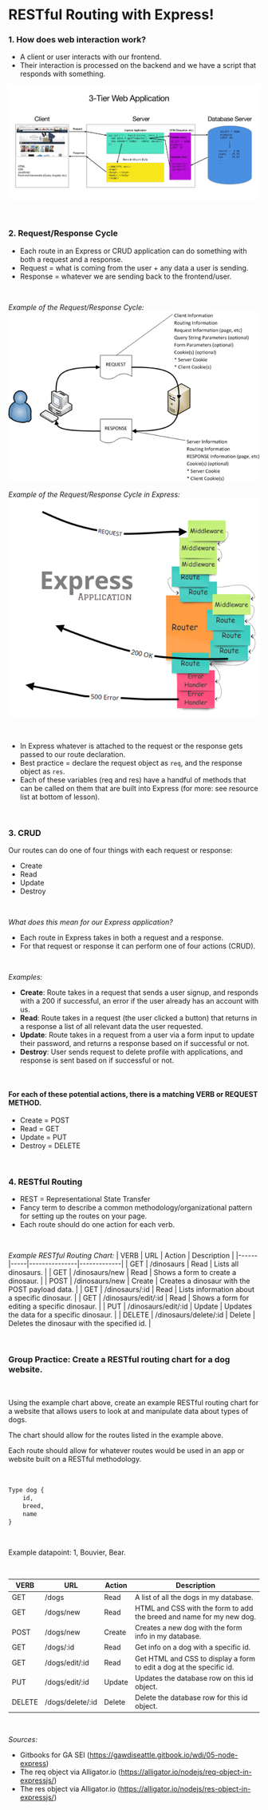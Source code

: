 # RESTful Routing with Express!

### 1. How does web interaction work?
- A client or user interacts with our frontend.
- Their interaction is processed on the backend and we have a script that responds with something.

![Three Tier Web Application](./web_interaction.png)

<br>

### 2. Request/Response Cycle
- Each route in an Express or CRUD application can do something with both a request and a response.
- Request = what is coming from the user + any data a user is sending.
- Response = whatever we are sending back to the frontend/user.

<br>

*Example of the Request/Response Cycle:*
![Request and Response Cycle](./request_response.png)

*Example of the Request/Response Cycle in Express:*
![Express Request and Response Cycle](./express_request_response.png)

<br>

- In Express whatever is attached to the request or the response gets passed to our route declaration.
- Best practice = declare the request object as `req`, and the response object as `res`.
- Each of these variables (req and res) have a handful of methods that can be called on them that are built into Express (for more: see resource list at bottom of lesson). 

<br>

### 3. CRUD
Our routes can do one of four things with each request or response:
- Create
- Read
- Update
- Destroy

<br>

*What does this mean for our Express application?*
- Each route in Express takes in both a request and a response.
- For that request or response it can perform one of four actions (CRUD).

<br>

*Examples:*
- **Create**: Route takes in a request that sends a user signup, and responds with a 200 if successful, an error if the user already has an account with us.
- **Read**: Route takes in a request (the user clicked a button) that returns in a response a list of all relevant data the user requested.
- **Update**: Route takes in a request from a user via a form input to update their password, and returns a response based on if successful or not.
- **Destroy**: User sends request to delete profile with applications, and response is sent based on if successful or not.

<br>

#### For each of these potential actions, there is a matching VERB or REQUEST METHOD.
- Create = POST
- Read = GET
- Update = PUT
- Destroy = DELETE

<br>

### 4. RESTful Routing
- REST = Representational State Transfer
- Fancy term to describe a common methodology/organizational pattern for setting up the routes on your page.
- Each route should do one action for each verb.

<br>

*Example RESTful Routing Chart:*
| VERB | URL | Action | Description |
|------|-----|---------------|-------------|
| GET | /dinosaurs | Read | Lists all dinosaurs. |
| GET | /dinosaurs/new | Read | Shows a form to create a dinosaur. |
| POST | /dinosaurs/new | Create | Creates a dinosaur with the POST payload data. |
| GET | /dinosaurs/:id | Read | Lists information about a specific dinosaur. |
| GET | /dinosaurs/edit/:id | Read | Shows a form for editing a specific dinosaur. |
| PUT | /dinosaurs/edit/:id | Update | Updates the data for a specific dinosaur. |
| DELETE | /dinosaurs/delete/:id | Delete | Deletes the dinosaur with the specified id. |

<br>

### Group Practice: Create a RESTful routing chart for a dog website.

<br>

Using the example chart above, create an example RESTful routing chart for a website that allows users to look at and manipulate data about types of dogs. 

The chart should allow for the routes listed in the example above. 

Each route should allow for whatever routes would be used in an app or website built on a RESTful methodology.

<br>

```
Type dog {
    id,
    breed,
    name
}
```

<br>

Example datapoint: 1, Bouvier, Bear.

<br>

| VERB | URL | Action | Description |
|------|-----|---------------|-------------|
| GET | /dogs | Read | A list of all the dogs in my database. |
| GET | /dogs/new | Read | HTML and CSS with the form to add the breed and name for my new dog. |
| POST | /dogs/new | Create | Creates a new dog with the form info in my database. |
| GET | /dogs/:id | Read | Get info on a dog with a specific id. |
| GET | /dogs/edit/:id | Read | Get HTML and CSS to display a form to edit a dog at the specific id. |
| PUT | /dogs/edit/:id | Update | Updates the database row on this id object. |
| DELETE | /dogs/delete/:id | Delete | Delete the database row for this id object. |

<br>

*Sources:*
- Gitbooks for GA SEI (https://gawdiseattle.gitbook.io/wdi/05-node-express)
- The req object via Alligator.io (https://alligator.io/nodejs/req-object-in-expressjs/)
- The res object via Alligator.io (https://alligator.io/nodejs/res-object-in-expressjs/)